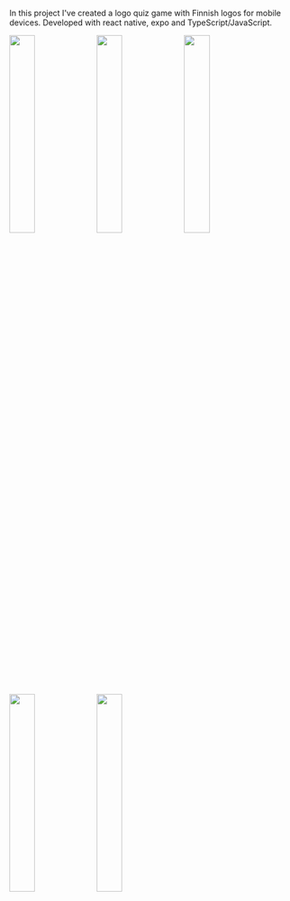 In this project I've created a logo quiz game with Finnish logos for mobile devices. Developed with react native, expo and TypeScript/JavaScript.

<img src="https://github.com/user-attachments/assets/afc9b674-4002-4b6b-b634-afa3cc6949b8" width=30%>
<img src="https://github.com/user-attachments/assets/047cdecb-aeff-4cf3-9b3b-a8a004a89692" width=30%>
<img src="https://github.com/user-attachments/assets/f3cd2186-a0c6-4ffa-85c8-f12a79a5bf02" width=30%>
<img src="https://github.com/user-attachments/assets/80d6c4ee-9568-4386-8b9c-8a423718da91" width=30%>
<img src="https://github.com/user-attachments/assets/21a8c83a-c7b1-42e7-9898-e0cea1cc6756" width=30%>
